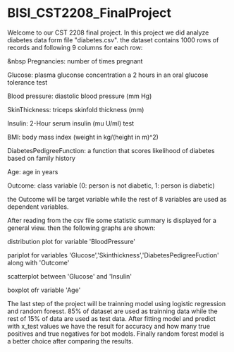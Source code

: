 # BISI_CST2208_FinalProject


Welcome to our CST 2208 final project. In this project we did analyze diabetes data form file "diabetes.csv". the dataset contains 1000 rows of records and following 9 columns for each row:

&nbsp Pregnancies: number of times pregnant

Glucose: plasma gluconse concentration a 2 hours in an oral glucose tolerance test

Blood pressure: diastolic blood pressure (mm Hg)

SkinThickness: triceps skinfold thickness (mm)

Insulin: 2-Hour serum insulin (mu U/ml) test

BMI: body mass index (weight in kg/(height in m)^2)

DiabetesPedigreeFunction: a function that scores likelihood of diabetes based on family history

Age: age in years

Outcome: class variable (0: person is not diabetic, 1: person is diabetic)

the Outcome will be target variable while the rest of 8 variables are used as dependent variables. 

After reading from the csv file some statistic summary is displayed for a general view. then the following graphs are shown: 

distribution plot for variable 'BloodPressure'

pariplot for variables 'Glucose','Skinthickness','DiabetesPedigreeFuction' along with 'Outcome'

scatterplot between 'Glucose' and 'Insulin'

boxplot ofr variable 'Age'

The last step of the project will be trainning model using logistic regression and random foresst. 85% of dataset are used as trainning data while the rest of 15% of data are used as test data. After fitting model and predict with x_test values we have the result for accuracy and how many true positives and true negatives for bot models. Finally random forest model is a better choice after comparing the results. 
